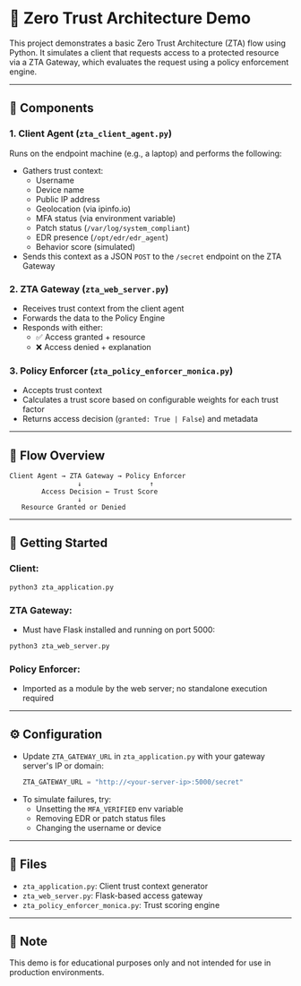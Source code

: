 # 🔐 Zero Trust Architecture Demo

This project demonstrates a basic Zero Trust Architecture (ZTA) flow using Python. It simulates a client that requests access to a protected resource via a ZTA Gateway, which evaluates the request using a policy enforcement engine.

---

## 🧩 Components

### 1. **Client Agent (`zta_client_agent.py`)**
Runs on the endpoint machine (e.g., a laptop) and performs the following:
- Gathers trust context:
  - Username
  - Device name
  - Public IP address
  - Geolocation (via ipinfo.io)
  - MFA status (via environment variable)
  - Patch status (`/var/log/system_compliant`)
  - EDR presence (`/opt/edr/edr_agent`)
  - Behavior score (simulated)
- Sends this context as a JSON `POST` to the `/secret` endpoint on the ZTA Gateway

### 2. **ZTA Gateway (`zta_web_server.py`)**
- Receives trust context from the client agent
- Forwards the data to the Policy Engine
- Responds with either:
  - ✅ Access granted + resource
  - ❌ Access denied + explanation

### 3. **Policy Enforcer (`zta_policy_enforcer_monica.py`)**
- Accepts trust context
- Calculates a trust score based on configurable weights for each trust factor
- Returns access decision (`granted: True | False`) and metadata

---

## 🔁 Flow Overview

```
Client Agent → ZTA Gateway → Policy Enforcer
                 ↓                 ↑
        Access Decision ← Trust Score
                 ↓
   Resource Granted or Denied
```

---

## 🚀 Getting Started

### Client:
```bash
python3 zta_application.py
```

### ZTA Gateway:
- Must have Flask installed and running on port 5000:
```bash
python3 zta_web_server.py
```

### Policy Enforcer:
- Imported as a module by the web server; no standalone execution required

---

## ⚙️ Configuration
- Update `ZTA_GATEWAY_URL` in `zta_application.py` with your gateway server's IP or domain:
  ```python
  ZTA_GATEWAY_URL = "http://<your-server-ip>:5000/secret"
  ```
- To simulate failures, try:
  - Unsetting the `MFA_VERIFIED` env variable
  - Removing EDR or patch status files
  - Changing the username or device

---

## 📁 Files
- `zta_application.py`: Client trust context generator
- `zta_web_server.py`: Flask-based access gateway
- `zta_policy_enforcer_monica.py`: Trust scoring engine

---

## 🧠 Note
This demo is for educational purposes only and not intended for use in production environments.

